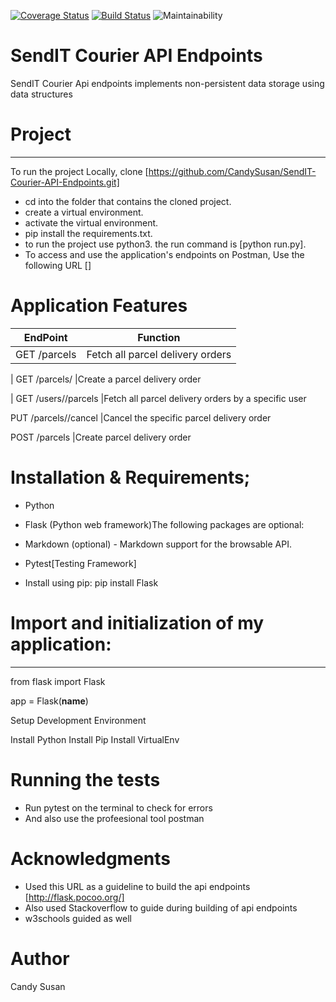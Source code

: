 [![Coverage Status](https://coveralls.io/repos/github/CandySusan/SendIT-Courier-API-Endpoints/badge.svg?branch=develop)](https://coveralls.io/github/CandySusan/SendIT-Courier-API-Endpoints?branch=develop)
[![Build Status](https://travis-ci.org/CandySusan/SendIT-Courier-API-Endpoints.svg?branch=develop)](https://travis-ci.org/CandySusan/SendIT-Courier-API-Endpoints)
![Maintainability](https://api.codeclimate.com/v1/badges/5e1cc600d8edac9bbfd2/maintainability)





# SendIT Courier API Endpoints

SendIT Courier Api endpoints implements non-persistent data storage using data structures

# Project
********************************************************
To run the project Locally, clone [https://github.com/CandySusan/SendIT-Courier-API-Endpoints.git]

- cd into the folder that contains the cloned project.
- create a virtual environment.
- activate the virtual environment.
- pip install the requirements.txt.
- to run the project use python3. the run command is [python run.py].
- To access and use the application's endpoints on Postman, Use the following URL []

# Application Features

	                      
|   EndPoint                     | Function        
| -------------                  |:-------------:
| GET /parcels                   |Fetch all parcel delivery orders 

| GET /parcels/<parcelId>        |Create a parcel delivery order  

| GET /users/<userId>/parcels    |Fetch all parcel delivery orders by a specific user

  PUT /parcels/<parcelId>/cancel |Cancel the specific parcel delivery order  

  POST /parcels                  |Create parcel delivery order
                
      

# Installation & Requirements;

- Python

- Flask (Python web framework)The following packages are optional:

- Markdown (optional) - Markdown support for the browsable API. 

- Pytest[Testing Framework]

- Install using pip: pip install Flask 

# Import and initialization of my application:
*********************************************

from flask import Flask

app = Flask(__name__)

Setup Development Environment 

Install Python
Install Pip
Install VirtualEnv

# Running the tests

- Run pytest on the terminal to check for errors
- And also use the profeesional tool postman



# Acknowledgments

- Used this URL as a guideline to build the api endpoints [http://flask.pocoo.org/]
- Also used Stackoverflow to guide during building of api endpoints
- w3schools guided as well


# Author

Candy Susan


